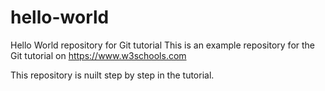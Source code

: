 # hello-world
Hello World repository for Git tutorial
This is an example repository for the Git tutorial on https://www.w3schools.com

This repository is nuilt step by step in the tutorial.
